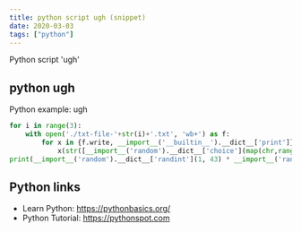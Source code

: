 ```yaml
---
title: python script ugh (snippet)
date: 2020-03-03
tags: ["python"]
---
```

Python script 'ugh'


## python ugh

Python example: ugh

```python
for i in range(3):
    with open('./txt-file-'+str(i)+'.txt', 'wb+') as f:
        for x in {f.write, __import__('__builtin__').__dict__['print']}:
            x(str([__import__('random').__dict__['choice'](map(chr,range(97, 123))) for n in range(10)]))
print(__import__('random').__dict__['randint'](1, 43) * __import__('random').__dict__['randint'](1, 43))

```

## Python links

- Learn Python: https://pythonbasics.org/
- Python Tutorial: https://pythonspot.com

